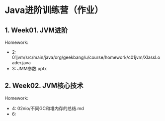 # Java进阶训练营（作业）

## 1. Week01. JVM进阶

Homework:
- 2: 01jvm/src/main/java/org/geekbang/u/course/homework/c01jvm/XlassLoader.java
- 3: JMM参数.pptx


## 2. Week02. JVM核心技术

Homework:
- 4: 02nio/不同GC和堆内存的总结.md
- 6: 
